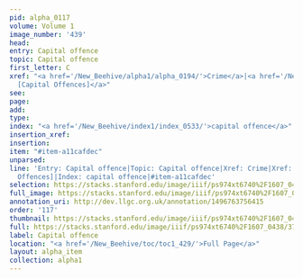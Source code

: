 ```yaml
---
pid: alpha_0117
volume: Volume 1
image_number: '439'
head: 
entry: Capital offence
topic: Capital offence
first_letter: C
xref: "<a href='/New_Beehive/alpha1/alpha_0194/'>Crime</a>|<a href='/New_Beehive/toc/toc2_144/'>638
  [Capital Offences]</a>"
see: 
page: 
add: 
type: 
index: "<a href='/New_Beehive/index1/index_0533/'>capital offence</a>"
insertion_xref: 
insertion: 
item: "#item-a11cafdec"
unparsed: 
line: 'Entry: Capital offence|Topic: Capital offence|Xref: Crime|Xref: 638 [Capital
  Offences]|Index: capital offence|#item-a11cafdec'
selection: https://stacks.stanford.edu/image/iiif/ps974xt6740%2F1607_0438/378,2569,3024,601/full/0/default.jpg
full_image: https://stacks.stanford.edu/image/iiif/ps974xt6740%2F1607_0438/full/full/0/default.jpg
annotation_uri: http://dev.llgc.org.uk/annotation/1496763756415
order: '117'
thumbnail: https://stacks.stanford.edu/image/iiif/ps974xt6740%2F1607_0438/378,2569,600,180/250,/0/default.jpg
full: https://stacks.stanford.edu/image/iiif/ps974xt6740%2F1607_0438/378,2569,3024,601/full/0/default.jpg
label: Capital offence
location: "<a href='/New_Beehive/toc/toc1_429/'>Full Page</a>"
layout: alpha_item
collection: alpha1
---
```


